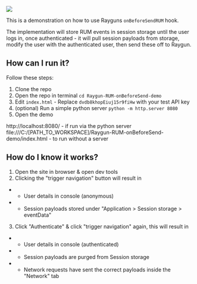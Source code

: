 ![](https://assets-global.website-files.com/5e2701b416b6d176f5007781/6344bbf42c1388b9f34a5c6f_logo-colour-stylised-2.svg)

This is a demonstration on how to use Rayguns `onBeforeSendRUM` hook.

The implementation will store RUM events in session storage until the user logs in, once authenticated - it will pull session payloads from storage, modify the user with the authenticated user, then send these off to Raygun.
## How can I run it?

Follow these steps:
1. Clone the repo 
2. Open the repo in terminal `cd Raygun-RUM-onBeforeSend-demo` 
3. Edit `index.html` - Replace `dvdb8khopEiuj15r9fiHw` with your test API key 
4. (optional) Run a simple python server `python -m http.server 8080`
5. Open the demo

http://localhost:8080/ - if run via the python server  
file:///C:/[PATH_TO_WORKSPACE]/Raygun-RUM-onBeforeSend-demo/index.html - to run without a server

## How do I know it works?
1. Open the site in browser & open dev tools
2. Clicking the "trigger navigation" button will result in
- - User details in console (anonymous)
- - Session payloads stored under "Application > Session storage > eventData"
3. Click "Authenticate" & click "trigger navigation" again, this will result in
- - User details in console (authenticated)
- - Session payloads are purged from Session storage
- - Network requests have sent the correct payloads inside the "Network" tab
